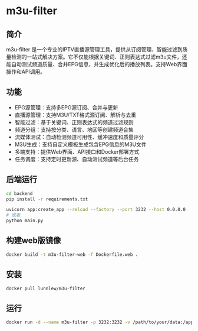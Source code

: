 # m3u-filter

## 简介
m3u-filter 是一个专业的IPTV直播源管理工具，提供从订阅管理、智能过滤到质量检测的一站式解决方案。它不仅能根据关键词、正则表达式过滤m3u文件，还能自动测试频道质量、合并EPG信息，并生成优化后的播放列表。支持Web界面操作和API调用。

## 功能
- EPG源管理：支持多EPG源订阅、合并与更新
- 直播源管理：支持M3U/TXT格式源订阅、解析与去重
- 智能过滤：基于关键词、正则表达式的频道过滤规则
- 频道分组：支持按分类、语言、地区等创建频道合集
- 流媒体测试：自动检测频道可用性、缓冲速度和质量评分
- M3U生成：支持自定义模板生成包含EPG信息的M3U文件
- 多端支持：提供Web界面、API接口和Docker部署方式
- 任务调度：支持定时更新源、自动测试频道等后台任务

## 后端运行
```bash
cd backend
pip install -r requirements.txt

uvicorn app:create_app --reload --factory --port 3232 --host 0.0.0.0
# 或者
python main.py
```

## 构建web版镜像
```bash
docker build -t m3u-filter-web -f Dockerfile.web .
```

## 安装
```bash
docker pull lunnlew/m3u-filter
```

## 运行
```bash
docker run -d --name m3u-filter -p 3232:3232 -v /path/to/your/data:/app/data lunnlew/m3u-filter
```